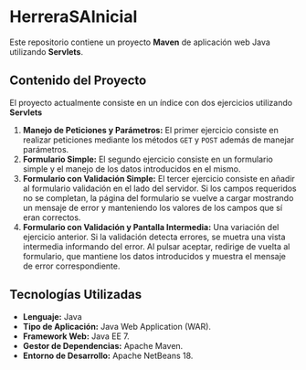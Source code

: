 # HerreraSAInicial

Este repositorio contiene un proyecto **Maven** de aplicación web Java utilizando **Servlets**.

## Contenido del Proyecto

El proyecto actualmente consiste en un índice con dos ejercicios utilizando **Servlets**

1.  **Manejo de Peticiones y Parámetros:** El primer ejercicio consiste en realizar peticiones mediante los métodos `GET` y `POST` además de manejar parámetros.
2.  **Formulario Simple:** El segundo ejercicio consiste en un formulario simple y el manejo de los datos introducidos en el mismo.
3.  **Formulario con Validación Simple:** El tercer ejercicio consiste en añadir al formulario validación en el lado del servidor. Si los campos requeridos no se completan, la página del formulario se vuelve a cargar mostrando un mensaje de error y manteniendo los valores de los campos que sí eran correctos.
4.  **Formulario con Validación y Pantalla Intermedia:** Una variación del ejercicio anterior. Si la validación detecta errores, se muetra una vista intermedia informando del error. Al pulsar aceptar, redirige de vuelta al formulario, que mantiene los datos introducidos y muestra el mensaje de error correspondiente.

## Tecnologías Utilizadas

* **Lenguaje:** Java
* **Tipo de Aplicación:** Java Web Application (WAR).
* **Framework Web:** Java EE 7.
* **Gestor de Dependencias:** Apache Maven.
* **Entorno de Desarrollo:** Apache NetBeans 18.
